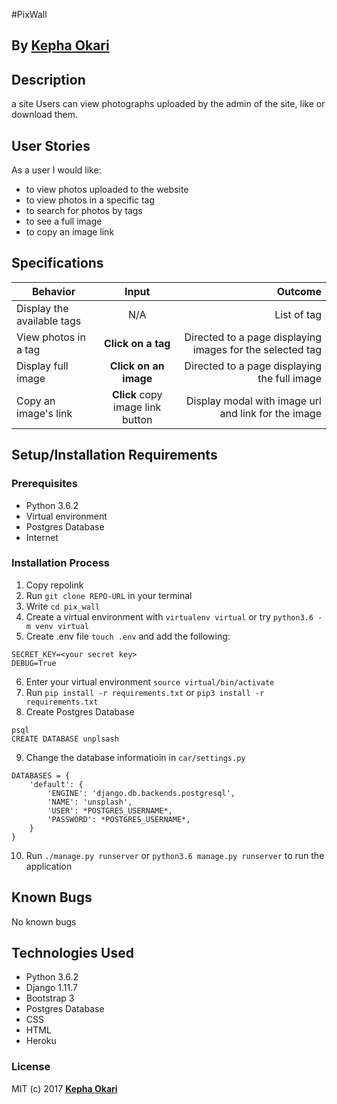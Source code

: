 #PixWall


## By **[Kepha Okari](https://github.com/kepha-okari)**

## Description
a site  Users can view photographs uploaded by the admin of the site, like or download them.

## User Stories
As a user I would like:
* to view photos uploaded to the website
* to view photos in a specific tag
* to search for photos by tags
* to see a full image
* to copy an image link

## Specifications
| Behavior        | Input           | Outcome  |
| ------------- |:-------------:| -----:|
| Display the available tags | N/A | List of tag |
| View photos in a tag | **Click on a tag** | Directed to a page displaying images for the selected tag |
| Display full image | **Click on an image** | Directed to a page displaying the full image |
| Copy an image's link | **Click** copy image link button | Display modal with image url and link for the image |

## Setup/Installation Requirements

### Prerequisites
* Python 3.6.2
* Virtual environment
* Postgres Database
* Internet


### Installation Process
1. Copy repolink
2. Run `git clone REPO-URL` in your terminal
3. Write `cd pix_wall`
4. Create a virtual environment with `virtualenv virtual` or try `python3.6 -m venv virtual`
5. Create .env file `touch .env` and add the following:
```
SECRET_KEY=<your secret key>
DEBUG=True
```
6. Enter your virtual environment `source virtual/bin/activate`
7. Run `pip install -r requirements.txt` or `pip3 install -r requirements.txt`
8. Create Postgres Database

```
psql
CREATE DATABASE unplsash
```
9. Change the database informatioin in `car/settings.py`
```
DATABASES = {
    'default': {
        'ENGINE': 'django.db.backends.postgresql',
        'NAME': 'unsplash',
        'USER': *POSTGRES_USERNAME*,
        'PASSWORD': *POSTGRES_USERNAME*,
    }
}
```
10. Run `./manage.py runserver` or `python3.6 manage.py runserver` to run the application


## Known Bugs

 No known bugs

## Technologies Used
- Python 3.6.2
- Django 1.11.7
- Bootstrap 3
- Postgres Database
- CSS
- HTML
- Heroku

### License

MIT (c) 2017 **[Kepha Okari](https://github.com/kepha-okari)**

